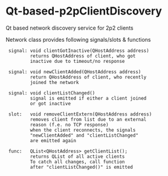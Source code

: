 # Qt-based-p2pClientDiscovery
Qt based network discovery service for 2p2 clients


Network class provides following signals/slots & functions
 
     signal: void clientGotInactive(QHostAddress address)
             returns QHostAddress of client, who got
             inactive due to timeout/no response
    
     signal: void newClientAdded(QHostAddress address)
             return QHostAddress of client, who recently
             joined the network
    
     signal: void clientListChanged()
             signal is emitted if either a client joined
             or got inactive
    
     slot:   void removeClientExtern(QHostAddress address)
             removes client from list due to an external
             reason (f.e. no TCP response)
             when the client reconnects, the signals
             "newClientAdded" and "clientListChanged"
             are emitted again
    
     func:   QList<QHostAddress> getClientList();
             returns QList of all active clients
             To catch all changes, call function
             after "clientListChanged()" is emitted
    
